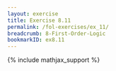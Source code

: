 ```yaml
---
layout: exercise
title: Exercise 8.11
permalink: /fol-exercises/ex_11/
breadcrumb: 8-First-Order-Logic
bookmarkID: ex8.11
---
```


{% include mathjax_support %}

